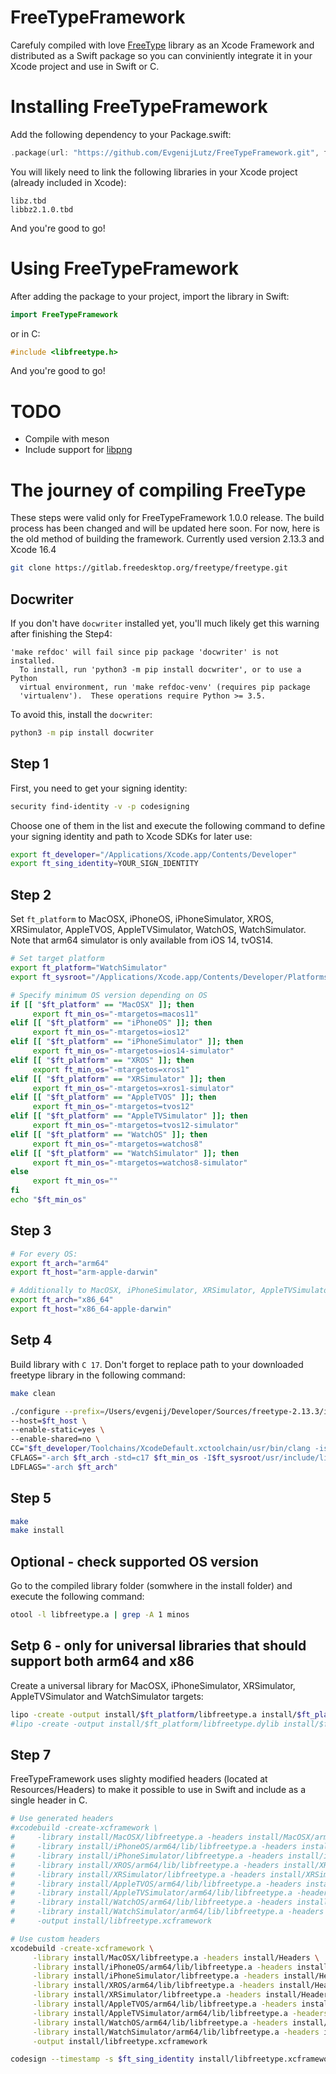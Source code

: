 # FreeTypeFramework

Carefuly compiled with love [FreeType](https://freetype.org/index.html) library as an Xcode Framework and distributed as a Swift package so you can conviniently integrate it in your Xcode project and use in Swift or C.


# Installing FreeTypeFramework

Add the following dependency to your Package.swift:

```Swift
.package(url: "https://github.com/EvgenijLutz/FreeTypeFramework.git", from: "1.0.0")
```

You will likely need to link the following libraries in your Xcode project (already included in Xcode):
```Plain
libz.tbd
libbz2.1.0.tbd
```

And you're good to go!


# Using FreeTypeFramework

After adding the package to your project, import the library in Swift:
```Swift
import FreeTypeFramework
```

or in C:
```C
#include <libfreetype.h>
```

And you're good to go!


# TODO
- Compile with meson
- Include support for [libpng](https://github.com/pnggroup/libpng)


# The journey of compiling FreeType
These steps were valid only for FreeTypeFramework 1.0.0 release. The build process has been changed and will be updated here soon. For now, here is the old method of building the framework.
Currently used version 2.13.3 and Xcode 16.4
```bash
git clone https://gitlab.freedesktop.org/freetype/freetype.git
```

## Docwriter

If you don't have `docwriter` installed yet, you'll much likely get this warning after finishing the Step4:
```plain
'make refdoc' will fail since pip package 'docwriter' is not installed.
  To install, run 'python3 -m pip install docwriter', or to use a Python
  virtual environment, run 'make refdoc-venv' (requires pip package
  'virtualenv').  These operations require Python >= 3.5.
```

To avoid this, install the `docwriter`:
```bash
python3 -m pip install docwriter
```

## Step 1
First, you need to get your signing identity:
```bash
security find-identity -v -p codesigning
```

Choose one of them in the list and execute the following command to define your signing identity and path to Xcode SDKs for later use:
```bash
export ft_developer="/Applications/Xcode.app/Contents/Developer"
export ft_sing_identity=YOUR_SIGN_IDENTITY
```


## Step 2
Set `ft_platform` to MacOSX, iPhoneOS, iPhoneSimulator, XROS, XRSimulator, AppleTVOS, AppleTVSimulator, WatchOS, WatchSimulator. Note that arm64 simulator is only available from iOS 14, tvOS14.
```bash
# Set target platform
export ft_platform="WatchSimulator"
export ft_sysroot="/Applications/Xcode.app/Contents/Developer/Platforms/$ft_platform.platform/Developer/SDKs/$ft_platform.sdk"

# Specify minimum OS version depending on OS
if [[ "$ft_platform" == "MacOSX" ]]; then
     export ft_min_os="-mtargetos=macos11"
elif [[ "$ft_platform" == "iPhoneOS" ]]; then
     export ft_min_os="-mtargetos=ios12"
elif [[ "$ft_platform" == "iPhoneSimulator" ]]; then
     export ft_min_os="-mtargetos=ios14-simulator"
elif [[ "$ft_platform" == "XROS" ]]; then
     export ft_min_os="-mtargetos=xros1"
elif [[ "$ft_platform" == "XRSimulator" ]]; then
     export ft_min_os="-mtargetos=xros1-simulator"
elif [[ "$ft_platform" == "AppleTVOS" ]]; then
     export ft_min_os="-mtargetos=tvos12"
elif [[ "$ft_platform" == "AppleTVSimulator" ]]; then
     export ft_min_os="-mtargetos=tvos12-simulator"
elif [[ "$ft_platform" == "WatchOS" ]]; then
     export ft_min_os="-mtargetos=watchos8"
elif [[ "$ft_platform" == "WatchSimulator" ]]; then
     export ft_min_os="-mtargetos=watchos8-simulator"
else
     export ft_min_os=""
fi
echo "$ft_min_os"
```


## Step 3
```bash
# For every OS:
export ft_arch="arm64"
export ft_host="arm-apple-darwin"

# Additionally to MacOSX, iPhoneSimulator, XRSimulator, AppleTVSimulator and WatchSimulator:
export ft_arch="x86_64"
export ft_host="x86_64-apple-darwin"
```


## Setp 4
Build library with `C 17`. Don't forget to replace path to your downloaded freetype library in the following command:
```bash
make clean

./configure --prefix=/Users/evgenij/Developer/Sources/freetype-2.13.3/install/$ft_platform/$ft_arch \
--host=$ft_host \
--enable-static=yes \
--enable-shared=no \
CC="$ft_developer/Toolchains/XcodeDefault.xctoolchain/usr/bin/clang -isysroot $ft_sysroot" \
CFLAGS="-arch $ft_arch -std=c17 $ft_min_os -I$ft_sysroot/usr/include/libxml2" \
LDFLAGS="-arch $ft_arch"
```


## Step 5
```bash
make
make install
```


## Optional - check supported OS version
Go to the compiled library folder (somwhere in the install folder) and execute the following command:
```bash
otool -l libfreetype.a | grep -A 1 minos
```


## Setp 6 - only for universal libraries that should support both arm64 and x86
Create a universal library for MacOSX, iPhoneSimulator, XRSimulator, AppleTVSimulator and WatchSimulator targets:
```bash
lipo -create -output install/$ft_platform/libfreetype.a install/$ft_platform/arm64/lib/libfreetype.a install/$ft_platform/x86_64/lib/libfreetype.a
#lipo -create -output install/$ft_platform/libfreetype.dylib install/$ft_platform/arm64/lib/libfreetype.dylib install/$ft_platform/x86_64/lib/libfreetype.dylib
```


## Step 7

FreeTypeFramework uses slighty modified headers (located at Resources/Headers) to make it possible to use in Swift and include as a single header in C.

```bash
# Use generated headers
#xcodebuild -create-xcframework \
#     -library install/MacOSX/libfreetype.a -headers install/MacOSX/arm64/include/freetype2 \
#     -library install/iPhoneOS/arm64/lib/libfreetype.a -headers install/iPhoneOS/arm64/include/freetype2 \
#     -library install/iPhoneSimulator/libfreetype.a -headers install/iPhoneSimulator/arm64/include/freetype2 \
#     -library install/XROS/arm64/lib/libfreetype.a -headers install/XROS/arm64/include/freetype2 \
#     -library install/XRSimulator/libfreetype.a -headers install/XRSimulator/arm64/include/freetype2 \
#     -library install/AppleTVOS/arm64/lib/libfreetype.a -headers install/AppleTVOS/arm64/include/freetype2 \
#     -library install/AppleTVSimulator/arm64/lib/libfreetype.a -headers install/AppleTVSimulator/arm64/include/freetype2 \
#     -library install/WatchOS/arm64/lib/libfreetype.a -headers install/WatchOS/arm64/include/freetype2 \
#     -library install/WatchSimulator/arm64/lib/libfreetype.a -headers install/WatchSimulator/arm64/include/freetype2 \
#     -output install/libfreetype.xcframework

# Use custom headers
xcodebuild -create-xcframework \
     -library install/MacOSX/libfreetype.a -headers install/Headers \
     -library install/iPhoneOS/arm64/lib/libfreetype.a -headers install/Headers \
     -library install/iPhoneSimulator/libfreetype.a -headers install/Headers \
     -library install/XROS/arm64/lib/libfreetype.a -headers install/Headers \
     -library install/XRSimulator/libfreetype.a -headers install/Headers \
     -library install/AppleTVOS/arm64/lib/libfreetype.a -headers install/Headers \
     -library install/AppleTVSimulator/arm64/lib/libfreetype.a -headers install/Headers \
     -library install/WatchOS/arm64/lib/libfreetype.a -headers install/Headers \
     -library install/WatchSimulator/arm64/lib/libfreetype.a -headers install/Headers \
     -output install/libfreetype.xcframework

codesign --timestamp -s $ft_sing_identity install/libfreetype.xcframework
```
